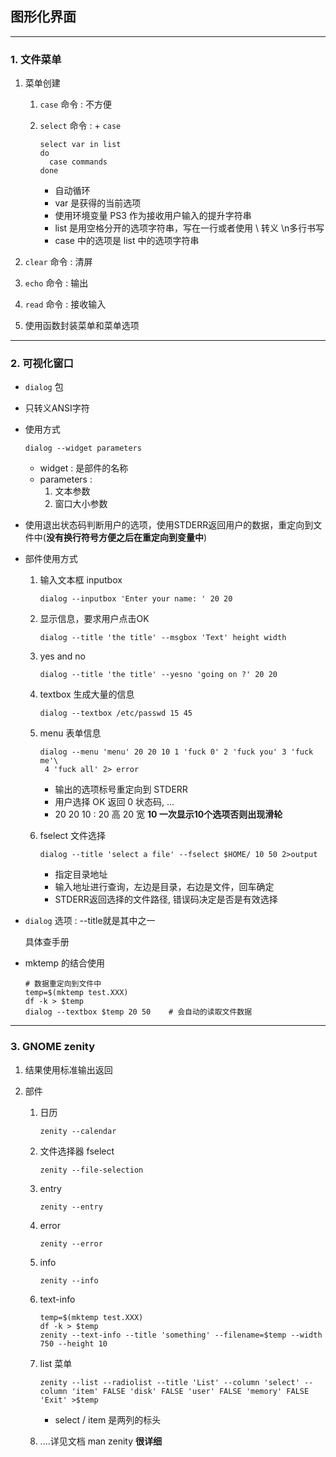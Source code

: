 ## 图形化界面

---

### 1. 文件菜单

1. 菜单创建

   1. `case` 命令 : 不方便

   2. `select` 命令 :  + `case`

      ```shell
      select var in list
      do
      	case commands
      done
      ```

      * 自动循环
      * var 是获得的当前选项
      * 使用环境变量 PS3 作为接收用户输入的提升字符串
      * list 是用空格分开的选项字符串，写在一行或者使用 \ 转义 \n多行书写
      * case 中的选项是 list 中的选项字符串

2. `clear` 命令 : 清屏

3. `echo` 命令 : 输出

4. `read` 命令 : 接收输入

5. 使用函数封装菜单和菜单选项



---

### 2. 可视化窗口

* `dialog` 包

* 只转义ANSI字符

* 使用方式

  ```shell
  dialog --widget parameters
  ```

  * widget : 是部件的名称
  * parameters : 
    1. 文本参数
    2. 窗口大小参数

* 使用退出状态码判断用户的选项，使用STDERR返回用户的数据，重定向到文件中(**没有换行符号方便之后在重定向到变量中**)

* 部件使用方式

  1. 输入文本框 inputbox

     ```shell
     dialog --inputbox 'Enter your name: ' 20 20 
     ```

  2. 显示信息，要求用户点击OK

     ```shell
     dialog --title 'the title' --msgbox 'Text' height width
     ```

  3. yes and no

     ```shell
     dialog --title 'the title' --yesno 'going on ?' 20 20
     ```

  4. textbox 生成大量的信息

     ```shell
     dialog --textbox /etc/passwd 15 45 
     ```

  5. menu 表单信息

     ```shell
     dialog --menu 'menu' 20 20 10 1 'fuck 0' 2 'fuck you' 3 'fuck me'\
      4 'fuck all' 2> error
     ```

     * 输出的选项标号重定向到 STDERR
     * 用户选择 OK 返回 0 状态码, ...
     * 20 20 10 : 20 高 20 宽 **10 一次显示10个选项否则出现滑轮**

  6. fselect 文件选择

     ```shell
     dialog --title 'select a file' --fselect $HOME/ 10 50 2>output
     ```

     * 指定目录地址
     * 输入地址进行查询，左边是目录，右边是文件，回车确定
     * STDERR返回选择的文件路径, 错误码决定是否是有效选择

* `dialog` 选项 : --title就是其中之一

  具体查手册

* mktemp 的结合使用

  ```shell
  # 数据重定向到文件中
  temp=$(mktemp test.XXX)
  df -k > $temp
  dialog --textbox $temp 20 50    # 会自动的读取文件数据
  ```



---

### 3. GNOME zenity

1. 结果使用标准输出返回

2. 部件

   1. 日历

      ```shell
      zenity --calendar
      ```

   2. 文件选择器 fselect

      ```shell
      zenity --file-selection
      ```

   3. entry

      ```shell
      zenity --entry
      ```

   4. error

      ```shell
      zenity --error
      ```

   5. info

      ```shell
      zenity --info
      ```

   6. text-info

      ```shell
      temp=$(mktemp test.XXX)
      df -k > $temp
      zenity --text-info --title 'something' --filename=$temp --width 750 --height 10
      ```

   7. list 菜单

      ```shell
      zenity --list --radiolist --title 'List' --column 'select' --column 'item' FALSE 'disk' FALSE 'user' FALSE 'memory' FALSE 'Exit' >$temp
      ```

      * select / item 是两列的标头

   8. ....详见文档 man zenity **很详细**

